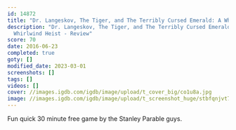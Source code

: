 ```yaml
---
id: 14872
title: "Dr. Langeskov, The Tiger, and The Terribly Cursed Emerald: A Whirlwind Heist"
description: "Dr. Langeskov, The Tiger, and The Terribly Cursed Emerald: A
  Whirlwind Heist - Review"
score: 70
date: 2016-06-23
completed: true
goty: []
modified_date: 2023-03-01
screenshots: []
tags: []
videos: []
cover: //images.igdb.com/igdb/image/upload/t_cover_big/co1u8a.jpg
image: //images.igdb.com/igdb/image/upload/t_screenshot_huge/stbfqnjvt7wp149caj7h.jpg
---
```

Fun quick 30 minute free game by the Stanley Parable guys.